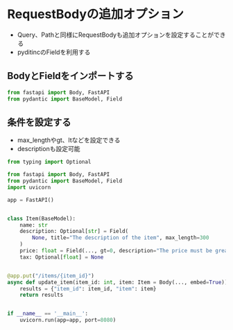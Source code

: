 # RequestBodyの追加オプション
- Query、Pathと同様にRequestBodyも追加オプションを設定することができる
- pyditincのFieldを利用する

## BodyとFieldをインポートする
```python
from fastapi import Body, FastAPI
from pydantic import BaseModel, Field
```

## 条件を設定する

- max_lengthやgt、ltなどを設定できる
- descriptionも設定可能

```python
from typing import Optional

from fastapi import Body, FastAPI
from pydantic import BaseModel, Field
import uvicorn

app = FastAPI()


class Item(BaseModel):
    name: str
    description: Optional[str] = Field(
        None, title="The description of the item", max_length=300
    )
    price: float = Field(..., gt=0, description="The price must be greater than zero")
    tax: Optional[float] = None


@app.put("/items/{item_id}")
async def update_item(item_id: int, item: Item = Body(..., embed=True)):
    results = {"item_id": item_id, "item": item}
    return results


if __name__ == '__main__':
    uvicorn.run(app=app, port=8080)
```


